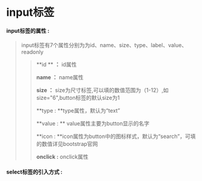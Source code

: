 # input**标签**

#### input**标签的属性 :**

> input标签有7个属性分别为为id、name、size、type、label、value、readonly
>
> > **id ** **：** id属性
> >
> > **name ：** name属性
> >
> > **size ：** size为尺寸标签,可以填的数值范围为（1-12）,如size="6",button标签的默认size为1
> >
> > **type : **type属性，默认为“text”
> >
> > **value  : ** value属性主要为button显示的名字
> >
> > **icon : **icon属性为button中的图标样式，默认为“search”，可填的数值详见bootstrap官网
> >
> > **onclick :** onclick属性

#### select标签的引入方式 :



